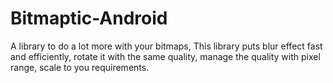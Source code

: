 # Bitmaptic-Android
A library to do a lot more with your bitmaps, This library puts blur effect fast and efficiently, rotate it with the same quality, manage the quality with pixel range, scale to you requirements.
